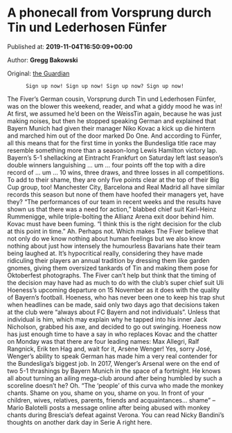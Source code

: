 
# A phonecall from Vorsprung durch Tin und Lederhosen Fünfer

Published at: **2019-11-04T16:50:09+00:00**

Author: **Gregg Bakowski**

Original: [the Guardian](https://www.theguardian.com/football/2019/nov/04/bayern-munich-niko-kovac-manager-arsene-wenger)


        
          Sign up now! Sign up now! Sign up now? Sign up now!
        
      
The Fiver’s German cousin, Vorsprung durch Tin und Lederhosen Fünfer, was on the blower this weekend, reader, and what a giddy mood he was in! At first, we assumed he’d been on the WeissTin again, because he was just making noises, but then he stopped speaking German and explained that Bayern Munich had given their manager Niko Kovac a kick up die hintern and marched him out of the door marked Do One. And according to Fünfer, all this means that for the first time in yonks the Bundesliga title race may resemble something more than a season-long Lewis Hamilton victory lap. Bayern’s 5-1 shellacking at Eintracht Frankfurt on Saturday left last season’s double winners languishing … um … four points off the top with a dire record of … um … 10 wins, three draws, and three losses in all competitions. To add to their shame, they are only five points clear at the top of their Big Cup group, too! Manchester City, Barcelona and Real Madrid all have similar records this season but none of them have hoofed their managers yet, have they?
“The performances of our team in recent weeks and the results have shown us that there was a need for action,” blabbed chief suit Karl-Heinz Rummenigge, while triple-bolting the Allianz Arena exit door behind him. Kovac must have been fuming. “I think this is the right decision for the club at this point in time.” Ah. Perhaps not. Which makes The Fiver believe that not only do we know nothing about human feelings but we also know nothing about just how intensely the humourless Bavarians hate their team being laughed at. It’s hypocritical really, considering they have made ridiculing their players an annual tradition by dressing them like garden gnomes, giving them oversized tankards of Tin and making them pose for Oktoberfest photographs.
The Fiver can’t help but think that the timing of the decision may have had as much to do with the club’s super chief suit Uli Hoeness’s upcoming departure on 15 November as it does with the quality of Bayern’s football. Hoeness, who has never been one to keep his trap shut when headlines can be made, said only two days ago that decisions taken at the club were “always about FC Bayern and not individuals”. Unless that individual is him, which may explain why he tapped into his inner Jack Nicholson, grabbed his axe, and decided to go out swinging. Hoeness now has just enough time to have a say in who replaces Kovac and the chatter on Monday was that there are four leading names: Max Allegri, Ralf Rangnick, Erik ten Hag and, wait for it, Arsène Wenger!
Yes, sorry José, Wenger’s ability to speak German has made him a very real contender for the Bundesliga’s biggest job. In 2017, Wenger’s Arsenal were on the end of two 5-1 thrashings by Bayern Munich in the space of a fortnight. He knows all about turning an ailing mega-club around after being humbled by such a scoreline doesn’t he? Oh.
“The ‘people’ of this curva who made the monkey chants. Shame on you, shame on you, shame on you. In front of your children, wives, relatives, parents, friends and acquaintances... shame” – Mario Balotelli posts a message online after being abused with monkey chants during Brescia’s defeat against Verona. You can read Nicky Bandini’s thoughts on another dark day in Serie A right here.
